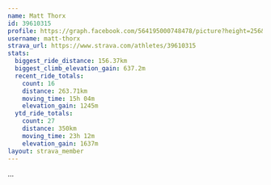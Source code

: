```yaml
---
name: Matt Thorx
id: 39610315
profile: https://graph.facebook.com/564195000748478/picture?height=256&width=256
username: matt-thorx
strava_url: https://www.strava.com/athletes/39610315
stats:
  biggest_ride_distance: 156.37km
  biggest_climb_elevation_gain: 637.2m
  recent_ride_totals:
    count: 16
    distance: 263.71km
    moving_time: 15h 04m
    elevation_gain: 1245m
  ytd_ride_totals:
    count: 27
    distance: 350km
    moving_time: 23h 12m
    elevation_gain: 1637m
layout: strava_member
--- 
```

...
